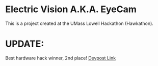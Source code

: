 # Electric Vision A.K.A. EyeCam
This is a project created at the UMass Lowell Hackathon (Hawkathon). 

# UPDATE:
Best hardware hack winner, 2nd place!
[Devpost Link](https://devpost.com/software/electric-vision)
